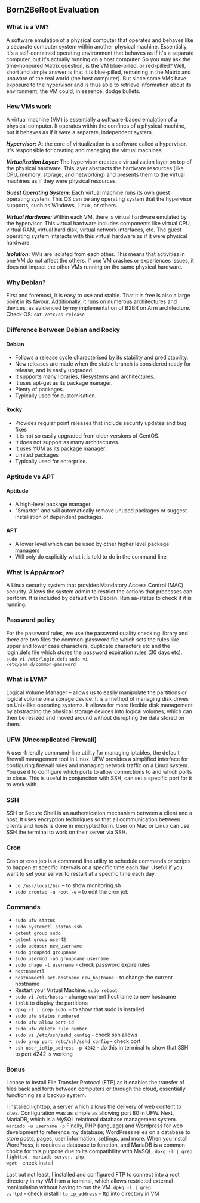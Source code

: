 ## Born2BeRoot Evaluation

### What is a VM?
A software emulation of a physical computer that operates and behaves like a separate computer system within another physical machine. Essentially, it's a self-contained operating environment that behaves as if it's a separate computer, but it's actually running on a host computer. So you may ask the time-honoured Matrix question, is the VM blue-pilled, or red-pilled? Well, short and simple answer is that it is blue-pilled, remaining in the Matrix and unaware of the real world (the host computer). But since some VMs have exposure to the hypervisor and is thus able to retrieve information about its environment, the VM could, in essence, dodge bullets.

### How VMs work
A virtual machine (VM) is essentially a software-based emulation of a physical computer. It operates within the confines of a physical machine, but it behaves as if it were a separate, independent system.

<b><i>Hypervisor:</i></b> At the core of virtualization is a software called a hypervisor. It's responsible for creating and managing the virtual machines.<br>

<b><i>Virtualization Layer:</i></b> The hypervisor creates a virtualization layer on top of the physical hardware. This layer abstracts the hardware resources (like CPU, memory, storage, and networking) and presents them to the virtual machines as if they were physical resources.<br>

<b><i>Guest Operating System:</i></b> Each virtual machine runs its own guest operating system. This OS can be any operating system that the hypervisor supports, such as Windows, Linux, or others.<br>

<b><i>Virtual Hardware:</i></b> Within each VM, there is virtual hardware emulated by the hypervisor. This virtual hardware includes components like virtual CPU, virtual RAM, virtual hard disk, virtual network interfaces, etc. The guest operating system interacts with this virtual hardware as if it were physical hardware.<br>

<b><i>Isolation:</i></b> VMs are isolated from each other. This means that activities in one VM do not affect the others. If one VM crashes or experiences issues, it does not impact the other VMs running on the same physical hardware.<br>

### Why Debian?
First and foremost, it is easy to use and stable. That it is free is also a large point in its favour. Additionally, it runs on numerous architectures and devices, as evidenced by my implementation of B2BR on Arm architecture. Check OS: <code>cat /etc/os-release</code>

### Difference between Debian and Rocky
#### Debian
- Follows a release cycle characterised by its stability and predictability.
- New releases are made when the stable branch is considered ready for release, and is easily upgraded.
- It supports many libraries, filesystems and architectures.
- It uses apt-get as its package manager.
- Plenty of packages. 
- Typically used for customisation. 
#### Rocky
- Provides regular point releases that include security updates and bug fixes
- It is not so easily upgraded from older versions of CentOS.
- It does not support as many architectures.
- It uses YUM as its package manager.
- Limited packages
- Typically used for enterprise.

### Aptitude vs APT
#### Aptitude
- A high-level package manager.
- "Smarter" and will automatically remove unused packages or suggest installation of dependent packages.
#### APT 
- A lower level which can be used by other higher level package managers
- Will only do explicitly what it is told to do in the command line

### What is AppArmor?
A Linux security system that provides Mandatory Access Control (MAC) security. Allows the system admin to restrict the actions that processes can perform. It is included by default with Debian. Run aa-status to check if it is running.

### Password policy
For the password rules, we use the password quality checking library and there are two files the common-password file which sets the rules like upper and lower case characters, duplicate characters etc and the login.defs file which stores the password expiration rules (30 days etc). <code>sudo vi /etc/login.defs</code> <code>sudo vi /etc/pam.d/common-password</code>

### What is LVM?
Logical Volume Manager – allows us to easily manipulate the partitions or logical volume on a storage device. It is a method of managing disk drives on Unix-like operating systems. It allows for more flexible disk management by abstracting the physical storage devices into logical volumes, which can then be resized and moved around without disrupting the data stored on them.

### UFW (Uncomplicated Firewall)
A user-friendly command-line utility for managing iptables, the default firewall management tool in Linux. UFW provides a simplified interface for configuring firewall rules and managing network traffic on a Linux system. You use it to configure which ports to allow connections to and which ports to close. This is useful in conjunction with SSH, can set a specific port for it to work with.

### SSH
SSH or Secure Shell is an authentication mechanism between a client and a host. It uses encryption techniques so that all communication between clients and hosts is done in encrypted form. User on Mac or Linux can use SSH the terminal to work on their server via SSH.

### Cron
Cron or cron job is a command line utility to schedule commands or scripts to happen at specific intervals or a specific time each day. Useful if you want to set your server to restart at a specific time each day.
- <code>cd /usr/local/bin</code> – to show monitoring.sh
- <code>sudo crontab -u root -e</code> – to edit the cron job

### Commands
<ul dir="auto">
<li><code>sudo ufw status</code></li>
<li><code>sudo systemctl status ssh</code></li>
<li><code>getent group sudo</code></li>
<li><code>getent group user42</code></li>
<li><code>sudo adduser new_username</code></li>
<li><code>sudo groupadd groupname</code></li>
<li><code>sudo usermod -aG groupname username</code></li>
<li><code>sudo chage -l username</code> - check password expire rules</li>
<li><code>hostnamectl</code></li>
<li><code>hostnamectl set-hostname new_hostname</code> - to change the current hostname</li>
<li>Restart your Virtual Machine. <code>sudo reboot</code></li>
<li><code>sudo vi /etc/hosts</code> - change current hostname to new hostname</li>
<li><code>lsblk</code> to display the partitions</li>
<li><code>dpkg -l | grep sudo –</code> to show that sudo is installed</li>
<li><code>sudo ufw status numbered</code></li>
<li><code>sudo ufw allow port-id</code></li>
<li><code>sudo ufw delete rule number</code></li>
<li><code>sudo vi /etc/ssh/sshd_config</code> -  check ssh allows</li>
<li><code>sudo grep port /etc/ssh/sshd_config</code> - check port </li>
<li><code>ssh user_id@ip_address -p 4242</code> -  do this in terminal to show that SSH to port 4242 is working</li>
</ul>

### Bonus
I chose to install File Transfer Protocol (FTP) as it enables the transfer of files back and forth between computers or through the cloud, essentially functioning as a backup system. 

I installed lighttpp, a server which allows the delivery of web content to sites. Configuration was as simple as allowing port 80 in UFW. Next, MariaDB, which is a MySQL relational database management system. <code>mariadb -u username -p</code> Finally, PHP (language) and Wordpress for web development to reference my database; WordPress relies on a database to store posts, pages, user information, settings, and more. When you install WordPress, it requires a database to function, and MariaDB is a common choice for this purpose due to its compatibility with MySQL.
<code>dpkg -l | grep lighttpd, mariadb-server, php, wget</code> - check install

Last but not least, I installed and configured FTP to connect into a root directory in my VM from a terminal, which allows restricted external manipulation without having to run the VM. 
<code>dpkg -l | grep vsftpd</code> - check install
<code>ftp ip_address</code> - ftp into directory in VM
